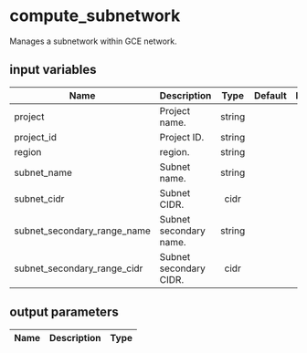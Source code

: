 # compute_subnetwork

Manages a subnetwork within GCE network.

## input variables

| Name | Description | Type | Default | Required |
|------|-------------|:----:|:-----:|:-----:|
|project|Project name.|string||Yes|
|project_id|Project ID.|string||Yes|
|region|region.|string||Yes|
|subnet_name|Subnet name.|string||Yes|
|subnet_cidr|Subnet CIDR.|cidr||Yes|
|subnet_secondary_range_name|Subnet secondary name.|string||Yes|
|subnet_secondary_range_cidr|Subnet secondary CIDR.|cidr||Yes|

## output parameters

| Name | Description | Type |
|------|-------------|:----:|
